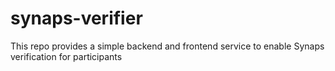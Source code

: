 # synaps-verifier
This repo provides a simple backend and frontend service to enable Synaps verification for participants
